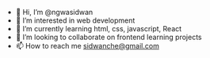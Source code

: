 - 👋 Hi, I’m @ngwasidwan
- 👀 I’m interested in web development
- 🌱 I’m currently learning html, css, javascript, React
- 💞️ I’m looking to collaborate on frontend learning projects
- 📫 How to reach me sidwanche@gmail.com

<!---
ngwasidwan/ngwasidwan is a ✨ special ✨ repository because its `README.md` (this file) appears on your GitHub profile.
You can click the Preview link to take a look at your changes.
--->
